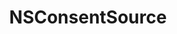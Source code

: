 ﻿---
uid: crmscript_ref_NSConsentSource
title: NSConsentSource
intellisense: Void.NSConsentSource
keywords: NSConsentSource
so.topic: reference
---
